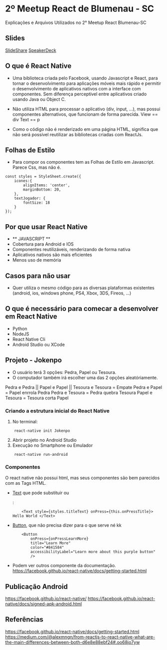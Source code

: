 # 2º Meetup React de Blumenau - SC
Explicações e Arquivos Utilizados no 2° Meetup React Blumenau-SC

## Slides
[SlideShare](http://pt.slideshare.net/NuriellyCarolineBrizola/meetup-react-native)
[SpeakerDeck](https://speakerdeck.com/nurycaroline/introducao-react-natibe)

## O que é React Native

* Uma biblioteca criada pelo Facebook, usando Javascript e React, para tornar o desenvolvimento para aplicações móveis mais rápido e permitir o desenvolvimento de aplicativos nativos com a interface com componentes. Sem diferença perceptível entre aplicativos criado usando Java ou Object C.

* Não utiliza HTML para processar o aplicativo (div, input, ...), 
mas possui componentes alternativos, que funcionam de forma parecida.
    View == div
    Text == p
    
* Como o código não é renderizado em uma página HTML, significa que não será possível reutilizar as bibliotecas criadas com ReactJs.

## Folhas de Estilo
* Para compor os componentes tem as Folhas de Estilo em Javascript. 
Parece Css, mas não é. 
```
const styles = StyleSheet.create({
    icones:{
        alignItems: 'center',
        marginBottom: 20,
    }, 
    textJogador: {
        fontSize: 18
    }
});
```

## Por que usar React Native
* ** JAVASCRIPT ** 
* Cobertura para Android e IOS 
* Componentes reutilizáveis, renderizando de forma nativa
* Aplicativos nativos são mais eficientes
* Menos uso de memória

## Casos para não usar
* Quer utiliza o mesmo código para as diversas plataformas existentes (android, ios, windows phone, PS4, Xbox, 3DS, Fireos, ...)


## O que é necessário para comecar a desenvolver em React Native
* Python
* NodeJS
* React Native Cli
* Android Studio ou XCode

## Projeto - Jokenpo
* O usuário terá 3 opções: Pedra, Papel ou Tesoura. 
* O computador também irá escolher uma das 2 opções aleatóriamente.

Pedra e Pedra || Papel e Papel || Tesoura e Tesoura = Empate
Pedra e Papel = Papel enrrola Pedra
Pedra e Tesoura = Pedra quebra Tesoura
Papel e Tesoura = Tesoura corta Papel 

### Criando a estrutura inicial do React Native
1. No terminal: 
```
    react-native init Jokenpo
```

2. Abrir projeto no Android Studio
3. Execução no Smartphone ou Emulador
```
    react-native run-android
```

### Componentes
O react native não possui html, mas seus componentes são bem parecidos com as Tags HTML.
* [Text](https://facebook.github.io/react-native/docs/text.html) que pode substituir <label> ou <p>:

    ```
        <Text style={styles.titleText} onPress={this.onPressTitle}> Hello World </Text>
    ```

* [Button](https://facebook.github.io/react-native/docs/button.html), que não precisa dizer para o que serve né kk

    ```
        <Button
            onPress={onPressLearnMore}
            title="Learn More"
            color="#841584"
            accessibilityLabel="Learn more about this purple button"
            />
    ```

* Podem ver outros componente da documentação. https://facebook.github.io/react-native/docs/getting-started.html

## Publicação Android
https://facebook.github.io/react-native/
https://facebook.github.io/react-native/docs/signed-apk-android.html

## Referências
https://facebook.github.io/react-native/docs/getting-started.html
https://medium.com/@alexmngn/from-reactjs-to-react-native-what-are-the-main-differences-between-both-d6e8e88ebf24#.oo68jo7yw

